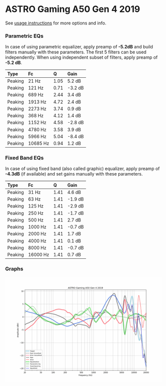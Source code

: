 # ASTRO Gaming A50 Gen 4 2019
See [usage instructions](https://github.com/jaakkopasanen/AutoEq#usage) for more options and info.

### Parametric EQs
In case of using parametric equalizer, apply preamp of **-5.2dB** and build filters manually
with these parameters. The first 5 filters can be used independently.
When using independent subset of filters, apply preamp of **-5.2 dB**.

| Type    | Fc       |    Q | Gain    |
|:--------|:---------|:-----|:--------|
| Peaking | 21 Hz    | 1.05 | 5.2 dB  |
| Peaking | 121 Hz   | 0.71 | -3.2 dB |
| Peaking | 689 Hz   | 2.44 | 3.4 dB  |
| Peaking | 1913 Hz  | 4.72 | 2.4 dB  |
| Peaking | 2273 Hz  | 3.74 | 0.9 dB  |
| Peaking | 368 Hz   | 4.12 | 1.4 dB  |
| Peaking | 1152 Hz  | 4.58 | -2.8 dB |
| Peaking | 4780 Hz  | 3.58 | 3.9 dB  |
| Peaking | 5966 Hz  | 5.04 | -8.4 dB |
| Peaking | 10685 Hz | 0.94 | 1.2 dB  |

### Fixed Band EQs
In case of using fixed band (also called graphic) equalizer, apply preamp of **-4.3dB**
(if available) and set gains manually with these parameters.

| Type    | Fc       |    Q | Gain    |
|:--------|:---------|:-----|:--------|
| Peaking | 31 Hz    | 1.41 | 4.6 dB  |
| Peaking | 63 Hz    | 1.41 | -1.9 dB |
| Peaking | 125 Hz   | 1.41 | -2.9 dB |
| Peaking | 250 Hz   | 1.41 | -1.7 dB |
| Peaking | 500 Hz   | 1.41 | 2.7 dB  |
| Peaking | 1000 Hz  | 1.41 | -0.7 dB |
| Peaking | 2000 Hz  | 1.41 | 1.7 dB  |
| Peaking | 4000 Hz  | 1.41 | 0.1 dB  |
| Peaking | 8000 Hz  | 1.41 | -0.7 dB |
| Peaking | 16000 Hz | 1.41 | 0.7 dB  |

### Graphs
![](./ASTRO%20Gaming%20A50%20Gen%204%202019.png)
